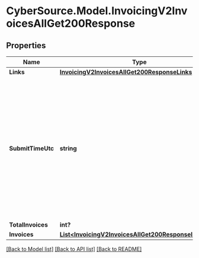 # CyberSource.Model.InvoicingV2InvoicesAllGet200Response
## Properties

Name | Type | Description | Notes
------------ | ------------- | ------------- | -------------
**Links** | [**InvoicingV2InvoicesAllGet200ResponseLinks**](InvoicingV2InvoicesAllGet200ResponseLinks.md) |  | [optional] 
**SubmitTimeUtc** | **string** | Time of request in UTC. Format: &#x60;YYYY-MM-DDThh:mm:ssZ&#x60; Example &#x60;2016-08-11T22:47:57Z&#x60; equals August 11, 2016, at 22:47:57 (10:47:57 p.m.). The &#x60;T&#x60; separates the date and the time. The &#x60;Z&#x60; indicates UTC.  Returned by authorization service.  | [optional] 
**TotalInvoices** | **int?** |  | [optional] 
**Invoices** | [**List&lt;InvoicingV2InvoicesAllGet200ResponseInvoices&gt;**](InvoicingV2InvoicesAllGet200ResponseInvoices.md) |  | [optional] 

[[Back to Model list]](../README.md#documentation-for-models) [[Back to API list]](../README.md#documentation-for-api-endpoints) [[Back to README]](../README.md)


